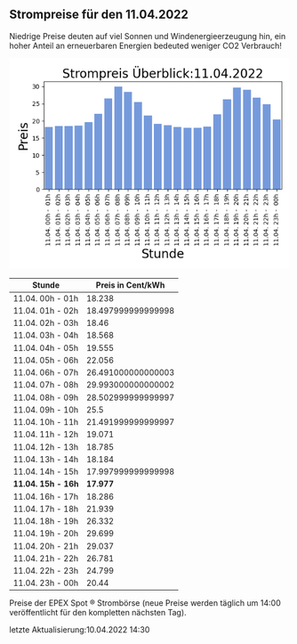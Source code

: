 
## Strompreise für den 11.04.2022

Niedrige Preise deuten auf viel Sonnen und Windenergieerzeugung hin, ein hoher Anteil an erneuerbaren Energien bedeuted weniger CO2 Verbrauch!

![Strompreis übersicht](imgs/strompreis_uebersicht.png)

| Stunde | Preis in Cent/kWh |
|---|---|
| 11.04. 00h -  01h | 18.238 | 
| 11.04. 01h -  02h | 18.497999999999998 | 
| 11.04. 02h -  03h | 18.46 | 
| 11.04. 03h -  04h | 18.568 | 
| 11.04. 04h -  05h | 19.555 | 
| 11.04. 05h -  06h | 22.056 | 
| 11.04. 06h -  07h | 26.491000000000003 | 
| 11.04. 07h -  08h | 29.993000000000002 | 
| 11.04. 08h -  09h | 28.502999999999997 | 
| 11.04. 09h -  10h | 25.5 | 
| 11.04. 10h -  11h | 21.491999999999997 | 
| 11.04. 11h -  12h | 19.071 | 
| 11.04. 12h -  13h | 18.785 | 
| 11.04. 13h -  14h | 18.184 | 
| 11.04. 14h -  15h | 17.997999999999998 | 
| **11.04. 15h -  16h** | **17.977** | 
| 11.04. 16h -  17h | 18.286 | 
| 11.04. 17h -  18h | 21.939 | 
| 11.04. 18h -  19h | 26.332 | 
| 11.04. 19h -  20h | 29.699 | 
| 11.04. 20h -  21h | 29.037 | 
| 11.04. 21h -  22h | 26.781 | 
| 11.04. 22h -  23h | 24.799 | 
| 11.04. 23h -  00h | 20.44 | 

Preise der EPEX Spot ® Strombörse (neue Preise werden täglich um 14:00 veröffentlicht für den kompletten nächsten Tag).

letzte Aktualisierung:10.04.2022 14:30